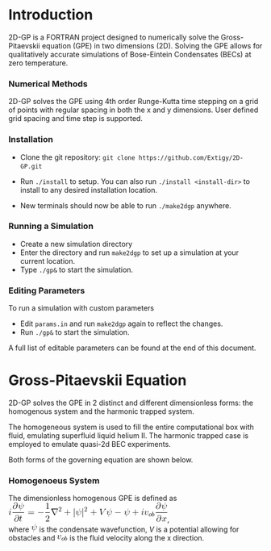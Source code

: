 # Introduction
2D-GP is a FORTRAN project designed to numerically solve the Gross-Pitaevskii equation (GPE) in two dimensions (2D). Solving the GPE allows for qualitatively accurate simulations of Bose-Eintein Condensates (BECs) at zero temperature.

### Numerical Methods
2D-GP solves the GPE using 4th order Runge-Kutta time stepping on a grid of points with regular spacing in both the x and y dimensions. User defined grid spacing and time step is supported.

### Installation
* Clone the git repository: `git clone https://github.com/Extigy/2D-GP.git`

* Run `./install` to setup. You can also run  `./install <install-dir>` to install to any desired installation location.

* New terminals should now be able to run  `./make2dgp` anywhere.

### Running a Simulation
* Create a new simulation directory
* Enter the directory and run `make2dgp` to set up a simulation at your current location.
* Type `./gp&` to start the simulation.

### Editing Parameters
To run a simulation with custom parameters
*  Edit `params.in` and run `make2dgp` again to reflect the changes.
*  Run `./gp&` to start the simulation.

A full list of editable parameters can be found at the end of this document.

# Gross-Pitaevskii Equation
2D-GP solves the GPE in 2 distinct and different dimensionless forms: the homogenous system and the harmonic trapped system.  

The homogeneous system is used to fill the entire computational box with fluid, emulating superfluid liquid helium II. The harmonic trapped case is employed to emulate quasi-2d BEC experiments.

Both forms of the governing equation are shown below.
### Homogenoeus System
The dimensionless homogenous GPE is defined as  
![H_GPE](http://raw.githubusercontent.com/Extigy/2D-GP/params/images/homg_gpe.gif),  
where ![psi](http://raw.githubusercontent.com/Extigy/2D-GP/params/images/psi.gif) is the condensate wavefunction, *V* is a potential allowing for obstacles and ![v_ob](http://github.com/Extigy/2D-GP/blob/params/images/v_ob.gif) is the fluid velocity along the x direction.
